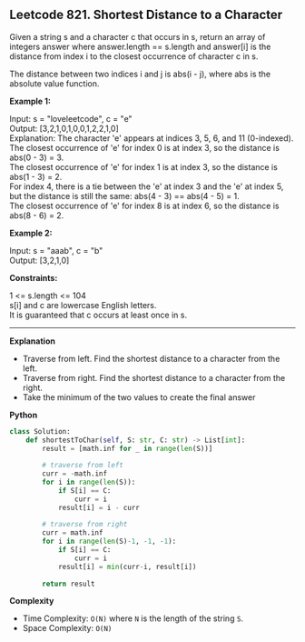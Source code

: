 ## Leetcode 821. Shortest Distance to a Character

Given a string s and a character c that occurs in s, return an array of integers answer where answer.length == s.length and answer[i] is the distance from index i to the closest occurrence of character c in s.

The distance between two indices i and j is abs(i - j), where abs is the absolute value function.

 

**Example 1:**

Input: s = "loveleetcode", c = "e" \
Output: [3,2,1,0,1,0,0,1,2,2,1,0] \
Explanation: The character 'e' appears at indices 3, 5, 6, and 11 (0-indexed).\
The closest occurrence of 'e' for index 0 is at index 3, so the distance is abs(0 - 3) = 3.\
The closest occurrence of 'e' for index 1 is at index 3, so the distance is abs(1 - 3) = 2.\
For index 4, there is a tie between the 'e' at index 3 and the 'e' at index 5, but the distance is still the same: abs(4 - 3) == abs(4 - 5) = 1.\
The closest occurrence of 'e' for index 8 is at index 6, so the distance is abs(8 - 6) = 2.

**Example 2:**

Input: s = "aaab", c = "b"\
Output: [3,2,1,0]
 

**Constraints:**

1 <= s.length <= 104\
s[i] and c are lowercase English letters.\
It is guaranteed that c occurs at least once in s.


******************************
**Explanation**
- Traverse from left. Find the shortest distance to a character from the left.
- Traverse from right. Find the shortest distance to a character from the right.
- Take the minimum of the two values to create the final answer 

**Python**

```python
class Solution:
    def shortestToChar(self, S: str, C: str) -> List[int]:
        result = [math.inf for _ in range(len(S))]
        
        # traverse from left
        curr = -math.inf
        for i in range(len(S)):
            if S[i] == C:
                curr = i
            result[i] = i - curr
            
        # traverse from right
        curr = math.inf
        for i in range(len(S)-1, -1, -1):
            if S[i] == C:
                curr = i
            result[i] = min(curr-i, result[i])
            
        return result
```

**Complexity**

- Time Complexity: ```O(N)``` where ```N``` is the length of the string ```S```.
- Space Complexity: ```O(N)``` 

